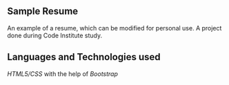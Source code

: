 ## Sample Resume

An example of a resume, which can be modified for personal use. A project done during Code Institute study.

## Languages and Technologies used

_HTML5/CSS_ with the help of _Bootstrap_